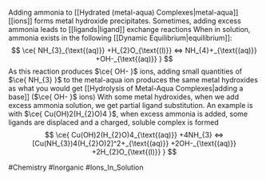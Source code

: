 Adding ammonia to [[Hydrated (metal-aqua) Complexes|metal-aqua]] [[ions]] forms metal hydroxide precipitates. Sometimes, adding excess ammonia leads to [[ligands|ligand]] exchange reactions
When in solution, ammonia exists in the following [[Dynamic Equilibrium|equilibrium]]:
$$
\ce{ NH_{3}_{\text{(aq)}} +H_{2}O_{\text{(l)}} <=> NH_{4}+_{\text{(aq)}} +OH-_{\text{(aq)}} }
$$
As this reaction produces $\ce{ OH- }$ ions, adding small quantities of $\ce{ NH_{3} }$ to the metal-aqua ion produces the same metal hydroxides as what you would get [[Hydrolysis of Metal-Aqua Complexes|adding a base]] ($\ce{ OH- }$ ions)
With some metal hydroxides, when we add excess ammonia solution, we get partial ligand substitution. An example is with $\ce{ Cu(OH)2(H_{2}O)4 }$, when excess ammonia is added, some ligands are displaced and a charged, soluble complex is formed
$$
\ce{ Cu(OH)2(H_{2}O)4_{\text{(aq)}} +4NH_{3} <=> [Cu(NH_{3})4(H_{2}O)2]^2+_{\text{(aq)}} +2OH-_{\text{(aq)}} +2H_{2}O_{\text{(l)}} }
$$

#Chemistry #Inorganic #Ions_In_Solution 